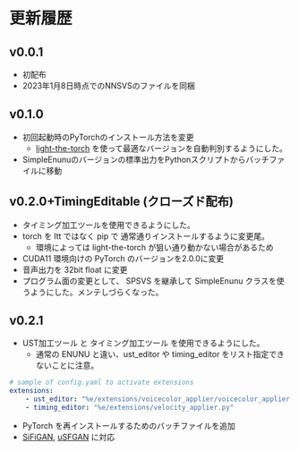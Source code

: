 # 更新履歴

## v0.0.1

- 初配布
- 2023年1月8日時点でのNNSVSのファイルを同梱

## v0.1.0

- 初回起動時のPyTorchのインストール方法を変更
  - [light-the-torch](https://github.com/pmeier/light-the-torch) を使って最適なバージョンを自動判別するようにした。
- SimpleEnunuのバージョンの標準出力をPythonスクリプトからバッチファイルに移動

## v0.2.0+TimingEditable (クローズド配布)

- タイミング加工ツールを使用できるようにした。
- torch を ltt ではなく pip で 通常通りインストールするように変更尾。
  - 環境によっては light-the-torch が狙い通り動かない場合があるため
- CUDA11 環境向けの PyTorch のバージョンを2.0.0に変更
- 音声出力を 32bit float に変更
- プログラム面の変更として、 SPSVS を継承して SimpleEnunu クラスを使うようにした。メンテしづらくなった。

## v0.2.1

- UST加工ツール と タイミング加工ツール を使用できるようにした。
  - 通常の ENUNU と違い、ust_editor や timing_editor をリスト指定できないことに注意。

```yaml
# sample of config.yaml to activate extensions
extensions:
	- ust_editor: "%e/extensions/voicecolor_applier/voicecolor_applier.py"
    - timing_editor: "%e/extensions/velocity_applier.py"
```

- PyTorch を再インストールするためのバッチファイルを追加
- [SiFiGAN](https://github.com/chomeyama/SiFiGAN), [uSFGAN](https://github.com/chomeyama/UnifiedSourceFilterGAN) に対応
